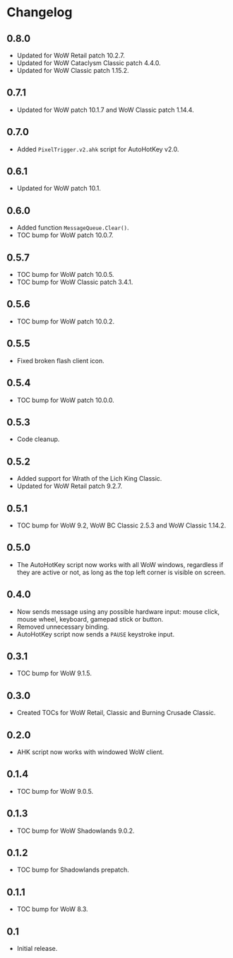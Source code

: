 Changelog
=========

0.8.0
-----
* Updated for WoW Retail patch 10.2.7.
* Updated for WoW Cataclysm Classic patch 4.4.0.
* Updated for WoW Classic patch 1.15.2.

0.7.1
-----
* Updated for WoW patch 10.1.7 and WoW Classic patch 1.14.4.

0.7.0
-----
* Added `PixelTrigger.v2.ahk` script for AutoHotKey v2.0.

0.6.1
-----
* Updated for WoW patch 10.1.

0.6.0
-----
* Added function `MessageQueue.Clear()`.
* TOC bump for WoW patch 10.0.7.

0.5.7
-----
* TOC bump for WoW patch 10.0.5.
* TOC bump for WoW Classic patch 3.4.1.

0.5.6
-----
* TOC bump for WoW patch 10.0.2.

0.5.5
-----
* Fixed broken flash client icon.

0.5.4
-----
* TOC bump for WoW patch 10.0.0.

0.5.3
-----
* Code cleanup.

0.5.2
-----
* Added support for Wrath of the Lich King Classic.
* Updated for WoW Retail patch 9.2.7.

0.5.1
-----
* TOC bump for WoW 9.2, WoW BC Classic 2.5.3 and WoW Classic 1.14.2.

0.5.0
-----
* The AutoHotKey script now works with all WoW windows, regardless if they are active or not, as long as the top left corner is visible on screen.

0.4.0
-----
* Now sends message using any possible hardware input: mouse click, mouse wheel, keyboard, gamepad stick or button.
* Removed unnecessary binding.
* AutoHotKey script now sends a `PAUSE` keystroke input.

0.3.1
-----
* TOC bump for WoW 9.1.5.

0.3.0
-----
* Created TOCs for WoW Retail, Classic and Burning Crusade Classic.

0.2.0
-----
* AHK script now works with windowed WoW client.

0.1.4
-----
* TOC bump for WoW 9.0.5.

0.1.3
-----
* TOC bump for WoW Shadowlands 9.0.2.

0.1.2
-----
* TOC bump for Shadowlands prepatch.

0.1.1
-----
* TOC bump for WoW 8.3.

0.1
---
* Initial release.